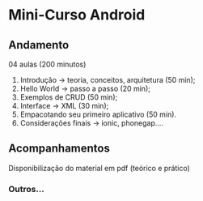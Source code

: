 # Mini-Curso Android

## Andamento
04 aulas (200 minutos)

1. Introdução -> teoria, conceitos, arquitetura (50 min);
2. Hello World -> passo a passo (20 min);
3. Exemplos de CRUD (50 min);
4. Interface -> XML (30 min);
5. Empacotando seu primeiro aplicativo (50 min).
6. Considerações finais -> ionic, phonegap....

## Acompanhamentos
Disponibilização do material em pdf (teórico e prático)

### Outros...
